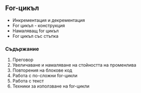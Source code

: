<h2>For-цикъл</h2>

<ul>
	<li> Инкрементация и декрементация </li>
	<li> For цикъл - конструкция </li>
	<li> Намаляващ for цикъл </li>
	<li> For цикъл със стъпка </li>
</ul>

<h3>Съдържание</h3>

<ol>
	<li> Преговор </li>
	<li> Увеличаване и намаляване на стойността на променлива </li>
	<li> Повторения на блокове код </li>
	<li> Работа с по-сложни for-цикли </li>
	<li> Работа с текст </li>
	<li> Техники за използване на for-цикли </li>
</ol>
